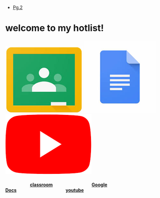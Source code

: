 <head>
<nav>
  <ul>
    <li><a href="page2">Pg.2</a></li>
  </ul>
</nav>
<body><h1>
welcome to my hotlist!
</h1>
<h3>
<img src="download.jpg"> <img src="download-1.jpg"> <img src="Youtube.png">
</h3>
<h4>&ensp;&ensp;&ensp;&ensp;&ensp;&ensp;&ensp;&ensp;&ensp;&ensp;&ensp;<a href="https://classroom.google.com/u/0/h">classroom</a>&ensp;&ensp;&ensp;&ensp;&ensp;&ensp;&ensp;&ensp;&ensp;&ensp;&ensp;&ensp;&ensp;&ensp;&ensp;&ensp;&nbsp;&nbsp;&nbsp;<a href="https://docs.google.com/document/u/0/?tgif=d">Google Docs</a>&ensp;&ensp;&ensp;&ensp;&emsp;&emsp;&emsp;&emsp;&emsp;&emsp;&emsp;&emsp;&emsp;<a href="https://www.youtube.com/">youtube</a>
</h4>
</body>
